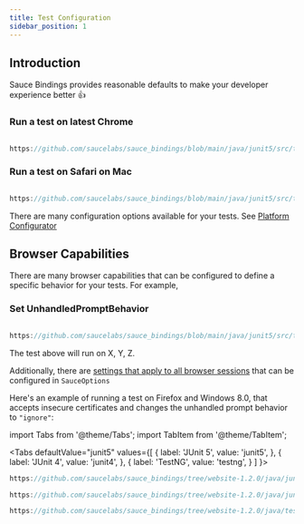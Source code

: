 ```yaml
---
title: Test Configuration
sidebar_position: 1
---
```


## Introduction

Sauce Bindings provides reasonable defaults to make your developer experience better 👍

### Run a test on latest Chrome

```java reference

https://github.com/saucelabs/sauce_bindings/blob/main/java/junit5/src/test/java/com/saucelabs/saucebindings/junit5/examples/SessionTest.java

```

### Run a test on Safari on Mac

```java reference

https://github.com/saucelabs/sauce_bindings/blob/main/java/junit5/src/test/java/com/saucelabs/saucebindings/junit5/examples/SessionTest.java

```

There are many configuration options available for your tests.
See [Platform Configurator](https://saucelabs.com/platform/platform-configurator#/)

## Browser Capabilities 

There are many browser capabilities that can be configured to define a specific behavior for your tests. For example,

### Set UnhandledPromptBehavior

```java reference

https://github.com/saucelabs/sauce_bindings/blob/main/java/junit5/src/test/java/com/saucelabs/saucebindings/junit5/examples/CommonOptionsTest.java

```

The test above will run on X, Y, Z.

Additionally, there are [settings that apply to all browser sessions](https://docs.saucelabs.com/dev/test-configuration-options/index.html#browser-w3c-capabilities--optional) 
that can be configured in `SauceOptions`

Here's an example of running a test on Firefox and Windows 8.0, that accepts insecure certificates and changes
the unhandled prompt behavior to `"ignore"`:

import Tabs from '@theme/Tabs';
import TabItem from '@theme/TabItem';


<Tabs
defaultValue="junit5"
values={[
{ label: 'JUnit 5', value: 'junit5', },
{ label: 'JUnit 4', value: 'junit4', },
{ label: 'TestNG', value: 'testng', }
]
}>

<TabItem value="junit5">

```java reference
https://github.com/saucelabs/sauce_bindings/tree/website-1.2.0/java/junit5/src/test/java/com/saucelabs/saucebindings/junit5/examples/CommonOptionsTest.java
```

</TabItem>
<TabItem value="junit4">

```java reference
https://github.com/saucelabs/sauce_bindings/tree/website-1.2.0/java/junit4/src/test/java/com/saucelabs/saucebindings/junit4/examples/CommonOptionsTest.java
```

</TabItem>
<TabItem value="testng">

```java reference
https://github.com/saucelabs/sauce_bindings/tree/website-1.2.0/java/testng/src/test/java/com/saucelabs/saucebindings/testng/examples/CommonOptionsTest.java
```

</TabItem>
</Tabs>

